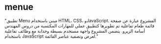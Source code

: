 # menue
"تطبيق Menu مبني باستخدام HTML، CSS، وJavaScript. المشروع عبارة عن صفحة قائمة طعام تفاعلية تم تطويرها كتطبيق عملي للمهارات المكتسبة من دروس المهندس أسامة الزيرو. يتضمن المشروع واجهة مستخدم بسيطة وجذابة مع وظائف تفاعلية باستخدام JavaScript لعرض وتصفية عناصر القائمة."

